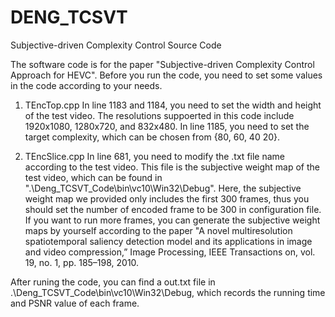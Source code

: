 # DENG_TCSVT
Subjective-driven Complexity Control Source Code

The software code is for the paper "Subjective-driven Complexity Control Approach for HEVC". Before you run the code, you need to set some values in the code according to your needs.

1. TEncTop.cpp 
In line 1183 and 1184, you need to set the width and height of the test video. The resolutions suppoerted in this code include 1920x1080, 1280x720, and 832x480. 
In line 1185, you need to set the target complexity, which can be chosen from {80, 60, 40 20}.

2. TEncSlice.cpp
In line 681, you need to modify the .txt file name according to the test video. This file is the subjective weight map of the test video, which can be found in ".\Deng_TCSVT_Code\bin\vc10\Win32\Debug". Here, the subjective weight map we provided only includes the first 300 frames, thus you should set the number of encoded frame to be 300 in configuration file. If you want to run more frames, you can generate the subjective weight maps by yourself according to the paper "A novel multiresolution spatiotemporal saliency detection model and its applications in image  and video compression,” Image Processing, IEEE Transactions on, vol. 19, no. 1, pp. 185–198, 2010.

After runing the code, you can find a out.txt file in .\Deng_TCSVT_Code\bin\vc10\Win32\Debug, which records the running time and PSNR value of each frame. 
